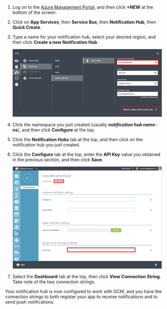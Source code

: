 

1. Log on to the [Azure Management Portal](https://manage.windowsazure.cn/), and then click **+NEW** at the bottom of the screen.

2. Click on **App Services**, then **Service Bus**, then **Notification Hub**, then **Quick Create**.

3. Type a name for your notification hub, select your desired region, and then click **Create a new Notification Hub**.

   	![Set notification hub properties](./media/notification-hubs-android-configure-push/notification-hub-create-from-portal2.png)

4. Click the namespace you just created (usually ***notification hub name*-ns**), and then click **Configure** at the top.

5. Click the **Notification Hubs** tab at the top, and then click on the notification hub you just created.

6. Click the **Configure** tab at the top, enter the **API Key** value you obtained in the previous section, and then click **Save**.

   	![Set the GCM API key in the Configure tab](./media/notification-hubs-android-configure-push/notification-hub-configure-android.png)

7. Select the **Dashboard** tab at the top, then click **View Connection String**. Take note of the two connection strings.

Your notification hub is now configured to work with GCM, and you have the connection strings to both register your app to receive notifications and to send push notifications.
